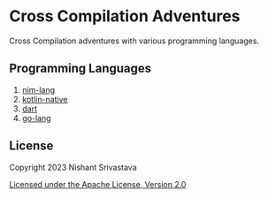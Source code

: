# Cross Compilation Adventures

Cross Compilation adventures with various programming languages.

## Programming Languages

1. [nim-lang](/nim-lang/)
1. [kotlin-native](/kotlin-native/)
1. [dart](/dart/)
1. [go-lang](/go-lang/)
  
## License

Copyright 2023 Nishant Srivastava

[Licensed under the Apache License, Version 2.0](/LICENSE)
